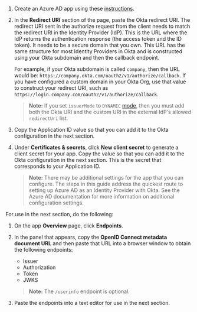1. Create an Azure AD app using these [instructions](https://docs.microsoft.com/en-us/azure/active-directory/develop/quickstart-register-app).

2. In the **Redirect URI** section of the page, paste the Okta redirect URI. The redirect URI sent in the authorize request from the client needs to match the redirect URI in the Identity Provider (IdP). This is the URL where the IdP returns the authentication response (the access token and the ID token). It needs to be a secure domain that you own. This URL has the same structure for most Identity Providers in Okta and is constructed using your Okta subdomain and then the callback endpoint.

    For example, if your Okta subdomain is called `company`, then the URL would be: `https://company.okta.com/oauth2/v1/authorize/callback`. If you have configured a custom domain in your Okta Org, use that value to construct your redirect URI, such as `https://login.company.com/oauth2/v1/authorize/callback`.

    > **Note:** If you set `issuerMode` to `DYNAMIC` [mode](/docs/reference/api/idps/#property-details), then you must add both the Okta URI and the custom URI in the external IdP's allowed `redirectUri` list.

3. Copy the Application ID value so that you can add it to the Okta configuration in the next section.

4. Under **Certificates & secrets**, click **New client secret** to generate a client secret for your app. Copy the value so that you can add it to the Okta configuration in the next section. This is the secret that corresponds to your Application ID.

    > **Note:** There may be additional settings for the app that you can configure. The steps in this guide address the quickest route to setting up Azure AD as an Identity Provider with Okta. See the Azure AD documentation for more information on additional configuration settings.

For use in the next section, do the following:

1. On the app **Overview** page, click **Endpoints**.

2. In the panel that appears, copy the **OpenID Connect metadata document URL** and then paste that URL into a browser window to obtain the following endpoints:

    * Issuer
    * Authorization
    * Token
    * JWKS

    > **Note:** The `/userinfo` endpoint is optional.

3. Paste the endpoints into a text editor for use in the next section.